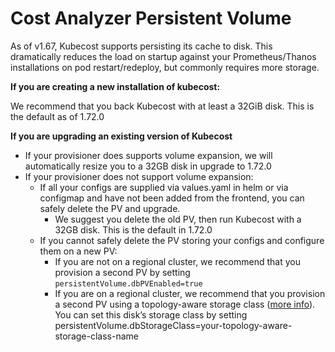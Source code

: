 # Cost Analyzer Persistent Volume

As of v1.67, Kubecost supports persisting its cache to disk. This dramatically reduces the load on startup against your Prometheus/Thanos installations on pod restart/redeploy, but commonly requires more storage.

**If you are creating a new installation of kubecost:**

We recommend that you back Kubecost with at least a 32GiB disk. This is the default as of 1.72.0

**If you are upgrading an existing version of Kubecost**

* If your provisioner does supports volume expansion, we will automatically resize you to a 32GB disk in upgrade to 1.72.0
* If your provisioner does not support volume expansion:
  * If all your configs are supplied via values.yaml in helm or via configmap and have not been added from the frontend, you can safely delete the PV and upgrade.
    * We suggest you delete the old PV, then run Kubecost with a 32GB disk. This is the default in 1.72.0
  * If you cannot safely delete the PV storing your configs and configure them on a new PV:
    * If you are not on a regional cluster, we recommend that you provision a second PV by setting `persistentVolume.dbPVEnabled=true`
    * If you are on a regional cluster,  we recommend that you provision a second PV using a topology-aware storage class \([more info](https://kubernetes.io/blog/2018/10/11/topology-aware-volume-provisioning-in-kubernetes/#getting-started)\). You can set this disk’s storage class by setting persistentVolume.dbStorageClass=your-topology-aware-storage-class-name

